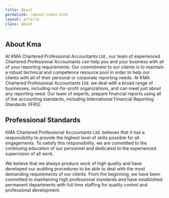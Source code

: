```yaml
---
title: About
permalink: /about/index.html
layout: article
class: about
---
```


<section>
<div class="wrapper">

## About Kma

At KMA Chartered Professional Accountants Ltd., our team of experienced Chartered Professional Accountants can help you and your business with all of your reporting requirements. Our commitment to our clients is to maintain a robust technical and competence resource pool in order to help our clients with all of their personal or corporate reporting needs. At KMA Chartered Professional Accountants Ltd. we deal with a broad range of businesses, including not-for-profit organizations, and can meet just about any reporting need. Our team of experts, prepare financial reports using all of the accounting standards, including International Financial Reporting Standards (IFRS).
</div>
</section>

<section>
<div class="wrapper">

## Professional Standards

KMA Chartered Professional Accountants Ltd. believes that it has a responsibility to provide the highest level of skills possible for all engagements. To satisfy this responsibility, we are committed to the continuing education of our personnel and dedicated to the experienced supervision of all work.

We believe that we always produce work of high quality and have developed our auditing procedures to be able to deal with the most demanding requirements of our clients. From the beginning, we have been committed to maintaining high professional standards and have established permanent departments with full time staffing for quality control and professional development.

</div>
</section>
